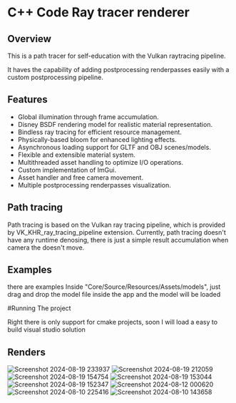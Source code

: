 # C++ Code Ray tracer renderer

## Overview

This is a path tracer for self-education with the Vulkan raytracing pipeline.

It haves the capability of adding postprocessing renderpasses easily with a custom postprocessing pipeline.

## Features

- Global illumination through frame accumulation.
- Disney BSDF rendering model for realistic material representation.
- Bindless ray tracing for efficient resource management.
- Physically-based bloom for enhanced lighting effects.
- Asynchronous loading support for GLTF and OBJ scenes/models.
- Flexible and extensible material system.
- Multithreaded asset handling to optimize I/O operations.
- Custom implementation of ImGui.
- Asset handler and free camera movement.
- Multiple postprocessing renderpasses visualization.

## Path tracing

Path tracing is based on the Vulkan ray tracing pipeline, which is provided by VK_KHR_ray_tracing_pipeline extension.
Currently, path tracing doesn't have any runtime denosing, there is just a simple result accumulation when camera the doesn't move.

## Examples

there are examples Inside "Core/Source/Resources/Assets/models", just drag and drop the model file inside the app and the model will be loaded

#Running The project

Right there is only support for cmake projects, soon I will load a easy to build visual studio solution

## Renders
![Screenshot 2024-08-19 233937](https://github.com/user-attachments/assets/2118514d-1cb8-44c1-91b4-dba49761d08a)
![Screenshot 2024-08-19 212059](https://github.com/user-attachments/assets/3612c2e4-6018-4185-a6c0-6afbb6ba0c90)
![Screenshot 2024-08-19 154754](https://github.com/user-attachments/assets/51e65995-0d81-4e79-8997-95b53958fa4b)
![Screenshot 2024-08-19 153044](https://github.com/user-attachments/assets/2a1f1125-61f8-427d-9a70-db24217cb924)
![Screenshot 2024-08-19 152347](https://github.com/user-attachments/assets/fabbe3c3-5c5d-4c9e-881c-cdb76ae79a6d)
![Screenshot 2024-08-12 000620](https://github.com/user-attachments/assets/01943b5c-ad47-4f3a-b2e9-fb375f5f8098)
![Screenshot 2024-08-10 225416](https://github.com/user-attachments/assets/c8b5ca02-7b73-45a2-ad3b-f2a09f20a798)
![Screenshot 2024-08-10 143658](https://github.com/user-attachments/assets/c3537c51-696d-4946-bc2e-d41d26c6ea73)


